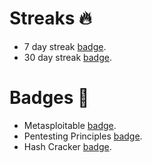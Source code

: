 # Streaks 🔥
- 7 day streak [badge](https://tryhackme.com/rgibesh/badges/7-day-streak).
- 30 day streak [badge](https://tryhackme.com/rgibesh/badges/30-day-streak).

# Badges 📛
- Metasploitable [badge](https://tryhackme.com/rgibesh/badges/metasploitable).
- Pentesting Principles [badge](https://tryhackme.com/rgibesh/badges/intro-to-pentesting).
- Hash Cracker [badge](https://tryhackme.com/rgibesh/badges/hash-cracker).
